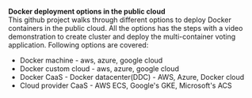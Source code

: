 **Docker deployment options in the public cloud**  
This github project walks through different options to deploy Docker containers in the public cloud. All the options has the steps with a video demonstration to create cluster and deploy the multi-container voting application. 
Following options are covered:

 - Docker machine - aws, azure, google cloud 
 - Docker custom cloud - aws, azure, google cloud 
 - Docker CaaS - Docker datacenter(DDC) - AWS, Azure, Docker cloud 
 - Cloud provider CaaS - AWS ECS, Google's GKE, Microsoft's ACS
